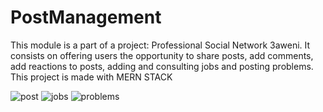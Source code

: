 # PostManagement
This module is a part of a project: Professional Social Network 3aweni.
It consists on offering users the opportunity to share posts, add comments, add reactions to posts, adding and consulting jobs and posting problems.
This project is made with MERN STACK 

![post](https://user-images.githubusercontent.com/49040212/122620328-993e6700-d08a-11eb-9e66-e93f67aa08ab.PNG)
![jobs](https://user-images.githubusercontent.com/49040212/122620826-d9eab000-d08b-11eb-9027-61cfab1a7460.PNG)
![problems](https://user-images.githubusercontent.com/49040212/122620879-fedf2300-d08b-11eb-8073-fa59a4e2bc9d.PNG)
